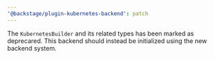 ```yaml
---
'@backstage/plugin-kubernetes-backend': patch
---
```


The `KubernetesBuilder` and its related types has been marked as deprecared. This backend should instead be initialized using the new backend system.
